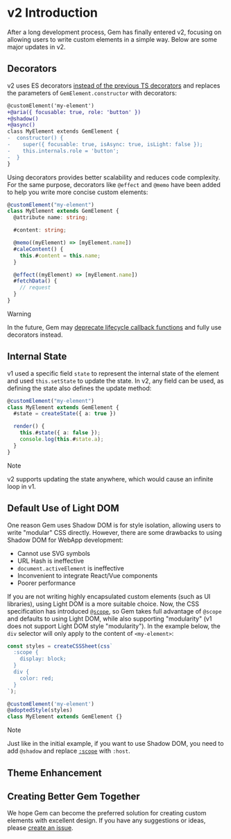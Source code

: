 # v2 Introduction

After a long development process, Gem has finally entered v2, focusing on allowing users to write custom elements in a simple way. Below are some major updates in v2.

## Decorators

v2 uses ES decorators [instead of the previous TS decorators](./es-decorators) and replaces the parameters of `GemElement.constructor` with decorators:

```diff
@customElement('my-element')
+@aria({ focusable: true, role: 'button' })
+@shadow()
+@async()
class MyElement extends GemElement {
-  constructor() {
-    super({ focusable: true, isAsync: true, isLight: false });
-    this.internals.role = 'button';
-  }
}
```

Using decorators provides better scalability and reduces code complexity. For the same purpose, decorators like `@effect` and `@memo` have been added to help you write more concise custom elements:

```ts
@customElement("my-element")
class MyElement extends GemElement {
  @attribute name: string;

  #content: string;

  @memo((myElement) => [myElement.name])
  #caleContent() {
    this.#content = this.name;
  }

  @effect((myElement) => [myElement.name])
  #fetchData() {
    // request
  }
}
```

> [!WARNING]
> In the future, Gem may [deprecate lifecycle callback functions](https://github.com/mantou132/gem/issues/159) and fully use decorators instead.

## Internal State

v1 used a specific field `state` to represent the internal state of the element and used `this.setState` to update the state. In v2, any field can be used, as defining the state also defines the update method:

```ts
@customElement("my-element")
class MyElement extends GemElement {
  #state = createState({ a: true })

  render() {
    this.#state({ a: false });
    console.log(this.#state.a);
  }
}
```

> [!NOTE]
> v2 supports updating the state anywhere, which would cause an infinite loop in v1.

## Default Use of Light DOM

One reason Gem uses Shadow DOM is for style isolation, allowing users to write "modular" CSS directly. However, there are some drawbacks to using Shadow DOM for WebApp development:

- Cannot use SVG symbols
- URL Hash is ineffective
- `document.activeElement` is ineffective
- Inconvenient to integrate React/Vue components
- Poorer performance

If you are not writing highly encapsulated custom elements (such as UI libraries), using Light DOM is a more suitable choice. Now, the CSS specification has introduced [`@scope`](https://developer.mozilla.org/en-US/docs/Web/CSS/@scope), so Gem takes full advantage of `@scope` and defaults to using Light DOM, while also supporting "modularity" (v1 does not support Light DOM style "modularity"). In the example below, the `div` selector will only apply to the content of `<my-element>`:

```ts
const styles = createCSSSheet(css`
  :scope {
    display: block;
  }
  div {
    color: red;
  }
`);

@customElement('my-element')
@adoptedStyle(styles)
class MyElement extends GemElement {}
```

> [!NOTE]
> Just like in the initial example, if you want to use Shadow DOM, you need to add `@shadow` and replace [`:scope`](https://developer.mozilla.org/en-US/docs/Web/CSS/:scope) with `:host`.

## Theme Enhancement

<gbp-include src="../snippets/scoped-theme.md"></gbp-include>

## Creating Better Gem Together

We hope Gem can become the preferred solution for creating custom elements with excellent design. If you have any suggestions or ideas, please [create an issue](https://github.com/mantou132/gem/issues/new).